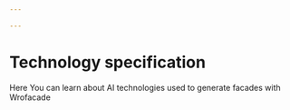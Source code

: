 ```yaml
---

---
```

# Technology specification

Here You can learn about AI technologies used to generate facades with Wrofacade
